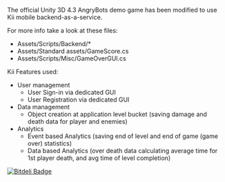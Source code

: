 The official Unity 3D 4.3 AngryBots demo game has been modified 
to use Kii mobile backend-as-a-service.

For more info take a look at these files:

- Assets/Scripts/Backend/*
- Assets/Standard assets/GameScore.cs
- Assets/Scripts/Misc/GameOverGUI.cs

Kii Features used:

- User management
    - User Sign-in via dedicated GUI
    - User Registration via dedicated GUI
- Data management
    - Object creation at application level bucket
    (saving damage and death data for player and enemies)
- Analytics
    - Event based Analytics
    (saving end of level and end of game (game over) statistics)
    - Data based Analytics
    (over death data calculating average time for 1st player death, and avg time of level completion)

[![Bitdeli Badge](https://d2weczhvl823v0.cloudfront.net/KiiPlatform/unityangrybotskii/trend.png)](https://bitdeli.com/free "Bitdeli Badge")